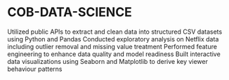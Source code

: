 # COB-DATA-SCIENCE
Utilized public APIs to extract and clean data into structured CSV datasets using Python and Pandas
Conducted exploratory analysis on Netflix data including outlier removal and missing value treatment
Performed feature engineering to enhance data quality and model readiness
Built interactive data visualizations using Seaborn and Matplotlib to derive key viewer behaviour patterns

